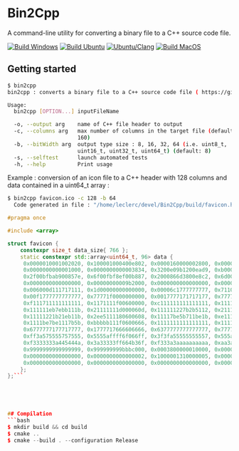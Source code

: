 # Bin2Cpp

A command-line utility for converting a binary file to a C++ source code file.


[![Build Windows](https://github.com/ambroise-leclerc/Bin2Cpp/actions/workflows/BuildWindows.yml/badge.svg)](https://github.com/ambroise-leclerc/Bin2Cpp/actions/workflows/BuildWindows.yml)
[![Build Ubuntu](https://github.com/ambroise-leclerc/Bin2Cpp/actions/workflows/BuildLinux.yml/badge.svg)](https://github.com/ambroise-leclerc/Bin2Cpp/actions/workflows/BuildLinux.yml)
[![Ubuntu/Clang](https://github.com/ambroise-leclerc/Bin2Cpp/actions/workflows/BuildLinuxClang.yml/badge.svg)](https://github.com/ambroise-leclerc/Bin2Cpp/actions/workflows/BuildLinuxClang.yml)
[![Build MacOS](https://github.com/ambroise-leclerc/Bin2Cpp/actions/workflows/BuildMacOS.yml/badge.svg)](https://github.com/ambroise-leclerc/Bin2Cpp/actions/workflows/BuildMacOS.yml)


## Getting started
```bash
$ bin2cpp
bin2cpp : converts a binary file to a C++ source code file ( https://github.com/ambroise-leclerc/Bin2Cpp )

Usage:
  bin2cpp [OPTION...] inputFileName

  -o, --output arg    name of C++ file header to output
  -c, --columns arg   max number of columns in the target file (default:
                      160)
  -b, --bitWidth arg  output type size : 8, 16, 32, 64 (i.e. uint8_t,
                      uint16_t, uint32_t, uint64_t) (default: 8)
  -s, --selftest      launch automated tests
  -h, --help          Print usage
```

Example : conversion of an icon file to a C++ header with 128 columns and data contained in a uint64_t array :
```bash
$ bin2cpp favicon.ico -c 128 -b 64
  Code generated in file : "/home/leclerc/devel/Bin2Cpp/build/favicon.hpp"
```

```cpp
#pragma once

#include <array>

struct favicon {
    constexpr size_t data_size{ 766 };
    static constexpr std::array<uint64_t, 96> data {
     0x0000010001002020, 0x100001000400e802, 0x0000160000002800, 0x0000200000004000, 0x0000010004000000, 0x0000000000000000,
     0x0000000000001000, 0x0000000000003834, 0x3200e09b1200ead9, 0xb0006c676200ae9f, 0x7500e6b24200524e, 0x4800e1a429009d7b,
     0x2f00bfbab900857e, 0x6f00fbf8ef00b887, 0x2000866d3800e8c2, 0x6d0063594600bb23, 0x0000000000000000, 0x0000000032bbb900,
     0x0000000000000000, 0x00000000009b2000, 0x0000000000000000, 0x000000000002a000, 0x000000006d8cc8d6, 0x0000000000036000,
     0x006000d111717111, 0x1d00000000000000, 0x00006c1777777777, 0x7110000000000000, 0x0006117777777777, 0x7777f00000000000,
     0x00f1777777777777, 0x77771f0000000000, 0x0017777171717177, 0x7777710000000000, 0x0117111717171717, 0x1717171000000060,
     0xf111711111111111, 0x1171111f00600000, 0xc111111111111111, 0x1111111100000600, 0x1111111217be7e1b, 0xe71111116000000d,
     0x111111eb7ebb111b, 0x21111111d000060d, 0x111111227b2b5112, 0x211111118060000c, 0x111115b5eb72211b, 0xb2251111c0000668,
     0x11111221b21eb11b, 0x2ee5111180600608, 0x11117be5b711be1b, 0xe1111111c060066d, 0x1111eb1221112b1b, 0xe7111111d660066f,
     0x1111be7be1117b5b, 0xbbbbb111f0600666, 0x1111111111111111, 0x1111111166600666, 0xd717171717171711, 0x7171771d66600f66,
     0x6777777177717777, 0x1777717666606666, 0x6377777777777777, 0x7777773666f006ff, 0xf685575777575777, 0x57775a6f6f6666f6,
     0xff3a575555757555, 0x5555affff6f066ff, 0x3f3fa55555555557, 0x555af33636f6f6ff, 0xf333334555555555, 0xea333333636faff3,
     0xf3333333a445444a, 0x3a33333ff664b36f, 0xf333a3aaaaaaaaaa, 0xaa3a3333f332b243, 0x363f333333333333, 0x33333fffaa2bbbb9,
     0x9999999999999999, 0x999999999bbbc000, 0x0003800000010000, 0x0000000000000000, 0x0000000000000000, 0x0000000000000000,
     0x0000000000000000, 0x0000000000000002, 0x1000001310000005, 0x0000002418000008, 0x9000004890000040, 0x500000905f800000,
     0x0000000000000000, 0x0000000000000000, 0x0000000000000000, 0x0000000000000000, 0x0000800000008000, 0x0001e00000070000
    };
};```





## Compilation
```bash
$ mkdir build && cd build
$ cmake ..
$ cmake --build . --configuration Release
```
